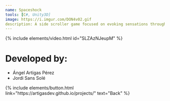 ```yaml
---
name: Spaceshock
tools: [C#, Unity3D]
image: https://i.imgur.com/DON4v02.gif
description: A side scroller game focused on evoking sensations through its sound and visual effects!
---
```


{% include elements/video.html id="SLZAzNJeupM" %}


# Developed by:
- Ángel Artigas Pérez
- Jordi Sans Solé

<p class="text-center">
{% include elements/button.html link="https://artigasdev.github.io/projects/" text="Back" %}
</p>